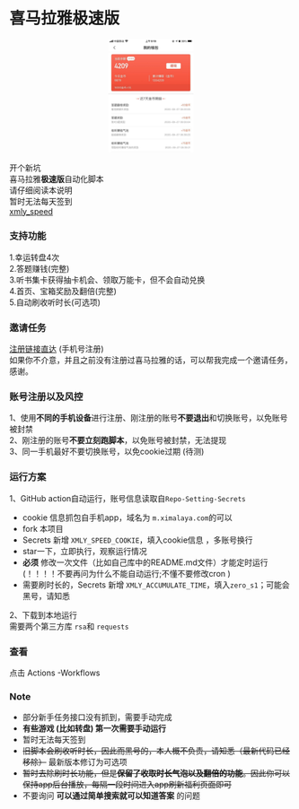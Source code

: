 # 喜马拉雅极速版  

 
<p align="center">
  <img src="xmly_speed.jpg" alt="喜马拉雅极速版收益" width='30%' height='30%'/>

</p>

开个新坑    
喜马拉雅**极速版**自动化脚本    
请仔细阅读本说明     
暂时无法每天签到    
 [xmly_speed](xmly_speed.py)    
 
### 支持功能
1.幸运转盘4次  
2.答题赚钱(完整)  
3.听书集卡获得抽卡机会、领取万能卡，但不会自动兑换  
4.首页、宝箱奖励及翻倍(完整)  
5.自动刷收听时长(可选项)



### 邀请任务
[注册链接直达](https://service-6q5z0csv-1301215769.bj.apigw.tencentcs.com/release/xmly1) (手机号注册)  
如果你不介意，并且之前没有注册过喜马拉雅的话，可以帮我完成一个邀请任务，感谢。

### 账号注册以及风控
1、使用**不同的手机设备**进行注册、刚注册的账号**不要退出**和切换账号，以免账号被封禁  
2、刚注册的账号**不要立刻跑脚本**，以免账号被封禁，无法提现  
3、同一手机最好不要切换账号，以免cookie过期 (待测) 

### 运行方案

1、GitHub action自动运行，账号信息读取自`Repo-Setting-Secrets`  

- cookie 信息抓包自手机app，域名为 `m.ximalaya.com`的可以
- fork 本项目
- Secrets 新增 `XMLY_SPEED_COOKIE`，填入cookie信息 ，多账号换行
- star一下，立即执行，观察运行情况
-  **必须**  修改一次文件（比如自己库中的README.md文件）才能定时运行   (！！！！不要再问为什么不能自动运行;不懂不要修改cron )  
- 需要刷时长的，Secrets 新增 `XMLY_ACCUMULATE_TIME`，填入`zero_s1`；可能会黑号，请知悉

2、下载到本地运行   
   需要两个第三方库 `rsa`和 `requests`  
   

### 查看

点击 Actions -Workflows

### Note
- 部分新手任务接口没有抓到，需要手动完成  
- **有些游戏 (比如转盘) 第一次需要手动运行**
- 暂时无法每天签到
- ~~旧脚本会刷收听时长，因此而黑号的，本人概不负责，请知悉（最新代码已经移除）~~ 最新版本修订为可选项
- ~~暂时去除刷时长功能，但是**保留了收取时长气泡以及翻倍的功能**。因此你可以保持app后台播放，每隔一段时间进入app刷新福利页面即可~~
- 不要询问 **可以通过简单搜索就可以知道答案** 的问题
